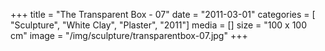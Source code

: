 +++
title = "The Transparent Box - 07"
date = "2011-03-01"
categories = [ "Sculpture", "White Clay", "Plaster", "2011"]
media = []
size = "100 x 100 cm"
image = "/img/sculpture/transparentbox-07.jpg"
+++
